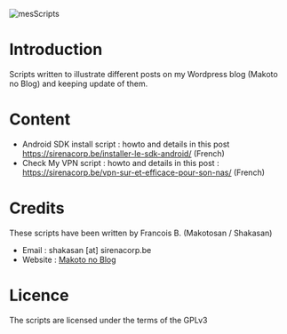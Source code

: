 
![mesScripts](https://sirenacorp.be/wp-content/uploads/2016/01/logo-1.png)

Introduction
============

Scripts written to illustrate different posts on my Wordpress blog (Makoto no Blog) and keeping update of them.

Content
=======

* Android SDK install script : howto and details in this post https://sirenacorp.be/installer-le-sdk-android/ (French)
* Check My VPN script : howto and details in this post : https://sirenacorp.be/vpn-sur-et-efficace-pour-son-nas/ (French)

Credits
=======

These scripts have been written by Francois B. (Makotosan / Shakasan)
* Email : shakasan [at] sirenacorp.be
* Website : [Makoto no Blog](https://sirenacorp.be/)

Licence
=======

The scripts are licensed under the terms of the GPLv3
